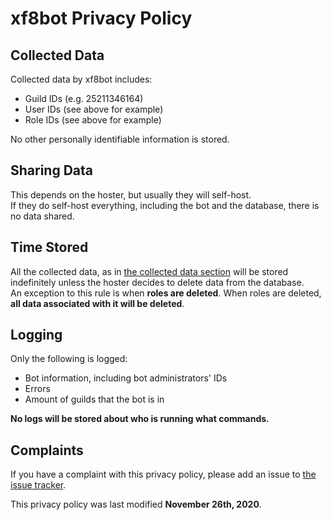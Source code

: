 # xf8bot Privacy Policy
## Collected Data
Collected data by xf8bot includes:
- Guild IDs (e.g. 25211346164)
- User IDs (see above for example)
- Role IDs (see above for example)

No other personally identifiable information is stored.
## Sharing Data
This depends on the hoster, but usually they will self-host.  
If they do self-host everything, including the bot and the database, there is no data shared.
## Time Stored
All the collected data, as in [the collected data section](#collected-data) will be stored indefinitely unless the hoster decides to delete data from the database.  
An exception to this rule is when **roles are deleted**. When roles are deleted, **all data associated with it will be deleted**.
## Logging
Only the following is logged:
- Bot information, including bot administrators' IDs
- Errors
- Amount of guilds that the bot is in

**No logs will be stored about who is running what commands.**
## Complaints
If you have a complaint with this privacy policy, please add an issue to [the issue tracker](https://github.com/xf8b/xf8bot/issues/).

This privacy policy was last modified **November 26th, 2020**.
